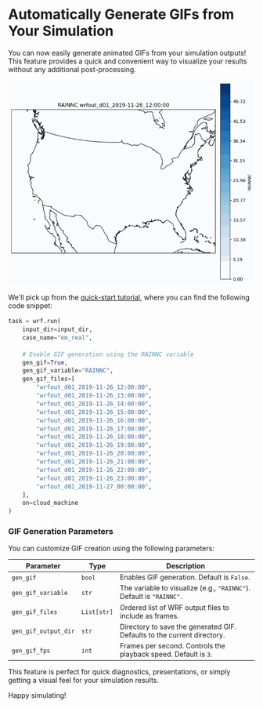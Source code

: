 # Automatically Generate GIFs from Your Simulation

You can now easily generate animated GIFs from your simulation outputs! This
feature provides a quick and convenient way to visualize your results without
any additional post-processing.

<p align="center"><img src="./_static/RAINNC_animation.gif" alt="Animation with the RAINNC values of the simulation." width="700"></p>

We'll pick up from the [quick-start tutorial](quick-start), where you can find
the following code snippet:

```python
task = wrf.run(
    input_dir=input_dir,
    case_name="em_real",

    # Enable GIF generation using the RAINNC variable
    gen_gif=True,
    gen_gif_variable="RAINNC",
    gen_gif_files=[
        "wrfout_d01_2019-11-26_12:00:00",
        "wrfout_d01_2019-11-26_13:00:00",
        "wrfout_d01_2019-11-26_14:00:00",
        "wrfout_d01_2019-11-26_15:00:00",
        "wrfout_d01_2019-11-26_16:00:00",
        "wrfout_d01_2019-11-26_17:00:00",
        "wrfout_d01_2019-11-26_18:00:00",
        "wrfout_d01_2019-11-26_19:00:00",
        "wrfout_d01_2019-11-26_20:00:00",
        "wrfout_d01_2019-11-26_21:00:00",
        "wrfout_d01_2019-11-26_22:00:00",
        "wrfout_d01_2019-11-26_23:00:00",
        "wrfout_d01_2019-11-27_00:00:00",
    ],
    on=cloud_machine
)
```

### GIF Generation Parameters

You can customize GIF creation using the following parameters:

| Parameter            | Type        | Description                                                                             |
| -------------------- | ----------- | --------------------------------------------------------------------------------------- |
| `gen_gif`            | `bool`      | Enables GIF generation. Default is `False`.                                             |
| `gen_gif_variable`   | `str`       | The variable to visualize (e.g., `"RAINNC"`). Default is `"RAINNC"`.                    |
| `gen_gif_files`      | `List[str]` | Ordered list of WRF output files to include as frames.|
| `gen_gif_output_dir` | `str`       | Directory to save the generated GIF. Defaults to the current directory.                 |
| `gen_gif_fps`        | `int`       | Frames per second. Controls the playback speed. Default is `3`.                         |

This feature is perfect for quick diagnostics, presentations, or simply getting
a visual feel for your simulation results.

Happy simulating!
